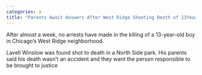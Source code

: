 ```yaml
---
categories: a
title: "Parents Await Answers After West Ridge Shooting Death of 13YearOld Son"
---
```


After almost a week, no arrests have made in the killing of a 13-year-old boy in Chicago&#8217;s West Ridge neighborhood.



Lavell Winslow was found shot to death in a North Side park. His parents said his death wasn&#8217;t an accident and they want the person responsible to be brought to justice